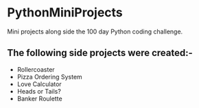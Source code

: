 # PythonMiniProjects
Mini projects along side the 100 day Python coding challenge. 
<br><h2>The following side projects were created:-</h2>
<ul>
  <li>Rollercoaster</li>
  <li>Pizza Ordering System</li>
  <li>Love Calculator</li>
  <li>Heads or Tails?</li>
  <li>Banker Roulette</li>
</ul>
